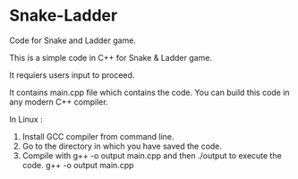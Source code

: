 # Snake-Ladder
Code for Snake and Ladder game.

This is a simple code in C++ for Snake & Ladder game.

It requiers users input to proceed.

It contains main.cpp file which contains the code. You can build this code in any modern C++ compiler.

In Linux :
1. Install GCC compiler from command line.
2. Go to the directory in which you have saved the code.
3. Compile with g++ -o output main.cpp and then ./output to execute the code.
g++ -o output main.cpp
